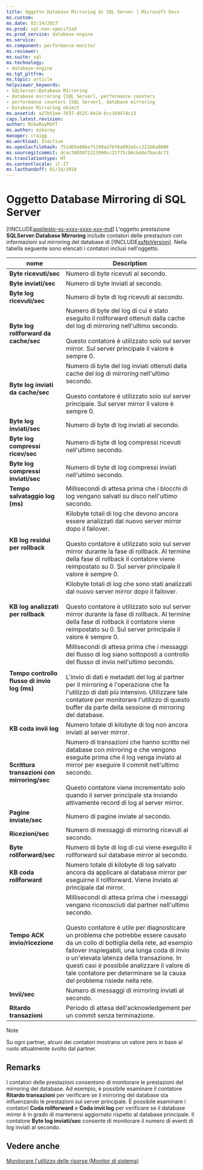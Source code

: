 ```yaml
---
title: Oggetto Database Mirroring di SQL Server | Microsoft Docs
ms.custom: 
ms.date: 03/14/2017
ms.prod: sql-non-specified
ms.prod_service: database-engine
ms.service: 
ms.component: performance-monitor
ms.reviewer: 
ms.suite: sql
ms.technology:
- database-engine
ms.tgt_pltfrm: 
ms.topic: article
helpviewer_keywords:
- SQLServer:Database Mirroring
- database mirroring [SQL Server], performance counters
- performance counters [SQL Server], database mirroring
- Database Mirroring object
ms.assetid: a27b51ee-7637-4525-9424-bcc16947dc13
caps.latest.revision: 
author: MikeRayMSFT
ms.author: mikeray
manager: craigg
ms.workload: Inactive
ms.openlocfilehash: 751d65e88be75199a2f6f6a892e5cc221b0a8006
ms.sourcegitcommit: dcac30038f2223990cc21775c84cbd4e7bacdc73
ms.translationtype: HT
ms.contentlocale: it-IT
ms.lasthandoff: 01/18/2018
---
```

# <a name="sql-server-database-mirroring-object"></a>Oggetto Database Mirroring di SQL Server
[!INCLUDE[appliesto-ss-xxxx-xxxx-xxx-md](../../includes/appliesto-ss-xxxx-xxxx-xxx-md.md)] L'oggetto prestazione **SQLServer:Database Mirroring** include contatori delle prestazioni con informazioni sul mirroring del database di [!INCLUDE[ssNoVersion](../../includes/ssnoversion-md.md)]. Nella tabella seguente sono elencati i contatori inclusi nell'oggetto.  
  
|nome|Description|  
|----------|-----------------|  
|**Byte ricevuti/sec**|Numero di byte ricevuti al secondo.|  
|**Byte inviati/sec**|Numero di byte inviati al secondo.|  
|**Byte log ricevuti/sec**|Numero di byte di log ricevuti al secondo.|  
|**Byte log rollforward da cache/sec**|Numero di byte del log di cui è stato eseguito il rollforward ottenuti dalla cache del log di mirroring nell'ultimo secondo.<br /><br /> Questo contatore è utilizzato solo sul server mirror. Sul server principale il valore è sempre 0.|  
|**Byte log inviati da cache/sec**|Numero di byte del log inviati ottenuti dalla cache del log di mirroring nell'ultimo secondo.<br /><br /> Questo contatore è utilizzato solo sul server principale. Sul server mirror il valore è sempre 0.|  
|**Byte log inviati/sec**|Numero di byte di log inviati al secondo.|  
|**Byte log compressi ricev/sec**|Numero di byte di log compressi ricevuti nell'ultimo secondo.|  
|**Byte log compressi inviati/sec**|Numero di byte di log compressi inviati nell'ultimo secondo.|  
|**Tempo salvataggio log (ms)**|Millisecondi di attesa prima che i blocchi di log vengano salvati su disco nell'ultimo secondo.|  
|**KB log residui per rollback**|Kilobyte totali di log che devono ancora essere analizzati dal nuovo server mirror dopo il failover.<br /><br /> Questo contatore è utilizzato solo sul server mirror durante la fase di rollback. Al termine della fase di rollback il contatore viene reimpostato su 0. Sul server principale il valore è sempre 0.|  
|**KB log analizzati per rollback**|Kilobyte totali di log che sono stati analizzati dal nuovo server mirror dopo il failover.<br /><br /> Questo contatore è utilizzato solo sul server mirror durante la fase di rollback. Al termine della fase di rollback il contatore viene reimpostato su 0. Sul server principale il valore è sempre 0.|  
|**Tempo controllo flusso di invio log (ms)**|Millisecondi di attesa prima che i messaggi del flusso di log siano sottoposti a controllo del flusso di invio nell'ultimo secondo.<br /><br /> L'invio di dati e metadati del log al partner per il  mirroring è l'operazione che fa l'utilizzo di dati più intensivo. Utilizzare tale contatore per monitorare l'utilizzo di questo buffer da parte della sessione di mirroring del database.|  
|**KB coda invii log**|Numero totale di kilobyte di log non ancora inviati al server mirror.|  
|**Scrittura transazioni con mirroring/sec**|Numero di transazioni che hanno scritto nel database con mirroring e che vengono eseguite prima che il log venga inviato al mirror per eseguire il commit nell'ultimo secondo.<br /><br /> Questo contatore viene incrementato solo quando il server principale sta inviando attivamente record di log al server mirror.|  
|**Pagine inviate/sec**|Numero di pagine inviate al secondo.|  
|**Ricezioni/sec**|Numero di messaggi di mirroring ricevuti al secondo.|  
|**Byte rollforward/sec**|Numero di byte di log di cui viene eseguito il rollforward sul database mirror al secondo.|  
|**KB coda rollforward**|Numero totale di kilobyte di log salvato ancora da applicare al database mirror per eseguirne il rollforward. Viene inviato al principale dal mirror.|  
|**Tempo ACK invio/ricezione**|Millisecondi di attesa prima che i messaggi vengano riconosciuti dal partner nell'ultimo secondo.<br /><br /> Questo contatore è utile per diagnosticare un problema che potrebbe essere causato da un collo di bottiglia della rete, ad esempio failover inspiegabili, una lunga coda di invio o un'elevata latenza della transazione. In questi casi è possibile analizzare il valore di tale contatore per determinare se la causa del problema risiede nella rete.|  
|**Invii/sec**|Numero di messaggi di mirroring inviati al secondo.|  
|**Ritardo transazioni**|Periodo di attesa dell'acknowledgement per un commit senza terminazione.|  
  
> [!NOTE]  
>  Su ogni partner, alcuni dei contatori mostrano un valore zero in base al ruolo attualmente svolto dal partner.  
  
## <a name="remarks"></a>Remarks  
 I contatori delle prestazioni consentono di monitorare le prestazioni del mirroring del database. Ad esempio, è possibile esaminare il contatore **Ritardo transazioni** per verificare se il mirroring del database sta influenzando le prestazioni sul server principale. È possibile esaminare i contatori **Coda rollforward** e **Coda invii log** per verificare se il database mirror è in grado di mantenersi aggiornato rispetto al database principale. Il contatore **Byte log inviati/sec** consente di monitorare il numero di eventi di log inviati al secondo.  
  
## <a name="see-also"></a>Vedere anche  
 [Monitorare l'utilizzo delle risorse &#40;Monitor di sistema&#41;](../../relational-databases/performance-monitor/monitor-resource-usage-system-monitor.md)  
  
  
